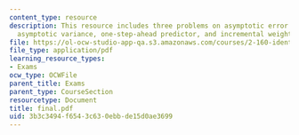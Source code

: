 ```yaml
---
content_type: resource
description: This resource includes three problems on asymptotic error covariance,
  asymptotic variance, one-step-ahead predictor, and incremental weight change.
file: https://ol-ocw-studio-app-qa.s3.amazonaws.com/courses/2-160-identification-estimation-and-learning-spring-2006/3b3c3494f6543c630ebbde15d0ae3699_final.pdf
file_type: application/pdf
learning_resource_types:
- Exams
ocw_type: OCWFile
parent_title: Exams
parent_type: CourseSection
resourcetype: Document
title: final.pdf
uid: 3b3c3494-f654-3c63-0ebb-de15d0ae3699
---
```

